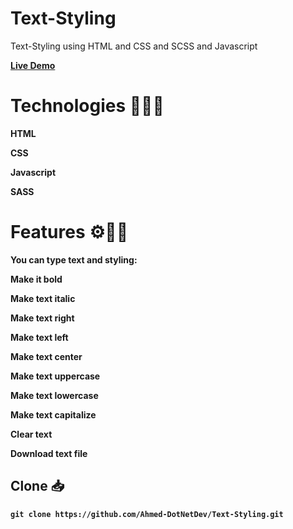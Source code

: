 # Text-Styling
Text-Styling using HTML and CSS and SCSS and Javascript 

<a href="https://ahmed-dotnetdev.github.io/Text-Styling/"><strong>Live Demo<strong></a>

# Technologies 👨🏻‍💻
  <p>HTML</p>
  <p>CSS</p>  
  <p>Javascript</p>  
  <p>SASS</p>  
 
# Features ⚙✍🏻
  <p>You can type text and styling: </p>
  <p>Make it bold</p>
  <p>Make text italic</p>  
  <p>Make text right</p>  
  <p>Make text left</p>  
  <p>Make text center</p>    
  <p>Make text uppercase</p>    
  <p>Make text lowercase</p>      
  <p>Make text capitalize</p>      
  <p>Clear text</p>      
  <p>Download text file</p>   
  
## Clone 📥
```
git clone https://github.com/Ahmed-DotNetDev/Text-Styling.git
```

